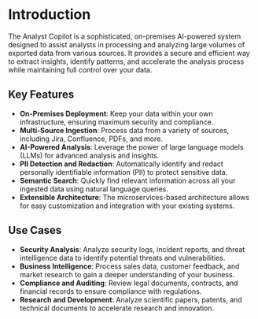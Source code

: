 # Introduction

The Analyst Copilot is a sophisticated, on-premises AI-powered system designed to assist analysts in processing and analyzing large volumes of exported data from various sources. It provides a secure and efficient way to extract insights, identify patterns, and accelerate the analysis process while maintaining full control over your data.

## Key Features

- **On-Premises Deployment**: Keep your data within your own infrastructure, ensuring maximum security and compliance.
- **Multi-Source Ingestion**: Process data from a variety of sources, including Jira, Confluence, PDFs, and more.
- **AI-Powered Analysis**: Leverage the power of large language models (LLMs) for advanced analysis and insights.
- **PII Detection and Redaction**: Automatically identify and redact personally identifiable information (PII) to protect sensitive data.
- **Semantic Search**: Quickly find relevant information across all your ingested data using natural language queries.
- **Extensible Architecture**: The microservices-based architecture allows for easy customization and integration with your existing systems.

## Use Cases

- **Security Analysis**: Analyze security logs, incident reports, and threat intelligence data to identify potential threats and vulnerabilities.
- **Business Intelligence**: Process sales data, customer feedback, and market research to gain a deeper understanding of your business.
- **Compliance and Auditing**: Review legal documents, contracts, and financial records to ensure compliance with regulations.
- **Research and Development**: Analyze scientific papers, patents, and technical documents to accelerate research and innovation.
